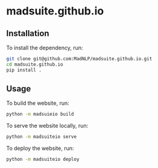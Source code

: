 # madsuite.github.io

## Installation
To install the dependency, run:
```bash
git clone git@github.com:MadNLP/madsuite.github.io.git
cd madsuite.github.io
pip install .
```

## Usage
To build the website, run:
```bash
python -m madsuieio build
```

To serve the website locally, run:
```bash
python -m madsuiteio serve
```
To deploy the website, run:

```bash
python -m madsuiteio deploy
```
